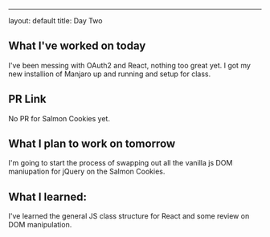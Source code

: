 ---
layout: default
title: Day Two


## What I've worked on today
I've been messing with OAuth2 and React, nothing too great yet. I got my new installion of Manjaro up and running and setup for class.
## PR Link
No PR for Salmon Cookies yet.
## What I plan to work on tomorrow
I'm going to start the process of swapping out all the vanilla js DOM maniupation for jQuery on the Salmon Cookies.
## What I learned:
I've learned the general JS class structure for React and some review on DOM manipulation.
